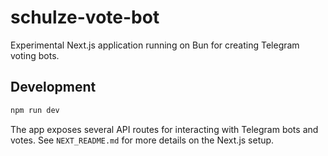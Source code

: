 # schulze-vote-bot

Experimental Next.js application running on Bun for creating Telegram voting bots.

## Development

```bash
npm run dev
```

The app exposes several API routes for interacting with Telegram bots and votes.
See `NEXT_README.md` for more details on the Next.js setup.
